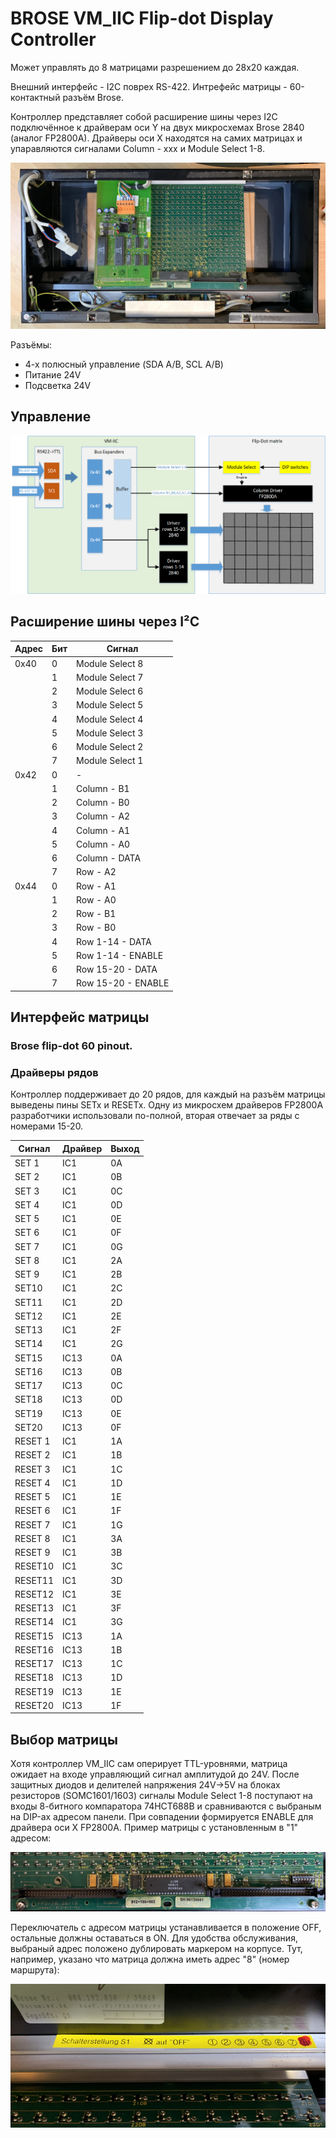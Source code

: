 # BROSE VM_IIC Flip-dot Display Controller

Может управлять до 8 матрицами разрешением до 28x20 каждая. 

Внешний интерфейс - I2C поврех RS-422.
Интрефейс матрицы - 60-контактный разъём Brose.

Контроллер представляет собой расширение шины через I2C подключённое к драйверам оси Y на двух микросхемах Brose 2840 (аналог FP2800A). Драйверы оси X находятся на самих матрицах и упаравляются сигналами Column - xxx и Module Select 1-8.

![Fahrtzielnazeige](./_img/rear.jpg?raw=true "Fahrtzielnazeige")

Разъёмы: 
- 4-х полюсный управление (SDA A/B, SCL A/B)
- Питание 24V
- Подсветка 24V

## Управление

![Flipdot controller VM-IIC](./_img/vm-iic.png?raw=true "Контроллер VM-IIC")

## Расширение шины через I²C

| Адрес | Бит     | Сигнал            |
|------ |-------- | ----------------- |
| 0x40  | 0       | Module Select 8   |
|       | 1       | Module Select 7   |
|       | 2       | Module Select 6   |
|       | 3       | Module Select 5   |
|       | 4       | Module Select 4   |
|       | 5       | Module Select 3   |
|       | 6       | Module Select 2   |
|       | 7       | Module Select 1   |
| 0x42  | 0       | -                 |
|       | 1       | Column - B1       |
|       | 2       | Column - B0       |
|       | 3       | Column - A2       |
|       | 4       | Column - A1       |
|       | 5       | Column - A0       |
|       | 6       | Column - DATA     |
|       | 7       | Row - A2          |
| 0x44  | 0       | Row - A1          |
|       | 1       | Row - A0          |
|       | 2       | Row - B1          |
|       | 3       | Row - B0          |
|       | 4       | Row 1-14 - DATA   |
|       | 5       | Row 1-14 - ENABLE |
|       | 6       | Row 15-20 - DATA  |
|       | 7       | Row 15-20 - ENABLE|



## Интерфейс матрицы

### Brose flip-dot 60 pinout.

### Драйверы рядов

Контроллер поддерживает до 20 рядов, для каждый на разъём матрицы выведены пины SETx и RESETx. Одну из микросхем драйверов FP2800A разработчики использовали по-полной, вторая отвечает за ряды с номерами 15-20.

| Сигнал  | Драйвер | Выход |
|-------- |-------- | ----- |
| SET 1   | IC1     | 0A    |
| SET 2   | IC1     | 0B    |
| SET 3   | IC1     | 0C    |
| SET 4   | IC1     | 0D    |
| SET 5   | IC1     | 0E    |
| SET 6   | IC1     | 0F    |
| SET 7   | IC1     | 0G    |
| SET 8   | IC1     | 2A    |
| SET 9   | IC1     | 2B    |
| SET10   | IC1     | 2C    |
| SET11   | IC1     | 2D    |
| SET12   | IC1     | 2E    |
| SET13   | IC1     | 2F    |
| SET14   | IC1     | 2G    |
| SET15   | IC13    | 0A    |
| SET16   | IC13    | 0B    |
| SET17   | IC13    | 0C    |
| SET18   | IC13    | 0D    |
| SET19   | IC13    | 0E    |
| SET20   | IC13    | 0F    |
| RESET 1 | IC1     | 1A    |
| RESET 2 | IC1     | 1B    |
| RESET 3 | IC1     | 1C    |
| RESET 4 | IC1     | 1D    |
| RESET 5 | IC1     | 1E    |
| RESET 6 | IC1     | 1F    |
| RESET 7 | IC1     | 1G    |
| RESET 8 | IC1     | 3A    |
| RESET 9 | IC1     | 3B    |
| RESET10 | IC1     | 3C    |
| RESET11 | IC1     | 3D    |
| RESET12 | IC1     | 3E    |
| RESET13 | IC1     | 3F    |
| RESET14 | IC1     | 3G    |
| RESET15 | IC13    | 1A    |
| RESET16 | IC13    | 1B    |
| RESET17 | IC13    | 1C    |
| RESET18 | IC13    | 1D    |
| RESET19 | IC13    | 1E    |
| RESET20 | IC13    | 1F    |


## Выбор матрицы

Хотя контроллер VM_IIC сам оперирует TTL-уровнями, матрица ожидает на входе управляющий сигнал амплитудой до 24V. После защитных диодов и делителей напряжения 24V->5V на блоках резисторов (SOMC1601/1603) сигналы Module Select 1-8 поступают на входы 8-битного компаратора 74HCT688В и сравниваются с выбраным на DIP-ах адресом панели. При совпадении формируется ENABLE для драйвера оси X FP2800A. Пример матрицы с установленным в "1" адресом:

![Brose flip-dot interfaces](./_img/matrix_interfaces.jpg?raw=true "Разъёмы")

Переключатель с адресом матрицы устанавливается в положение OFF, остальные должны оставаться в ON. Для удобства обслуживания, выбраный адрес положено дублировать маркером на корпусе. Тут, например, указано что матрица должна иметь адрес "8" (номер маршрута):

![Brose flip-dot interfaces](./_img/matrix_nr.jpg?raw=true "Nr 8")
